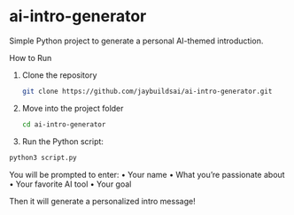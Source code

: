 # ai-intro-generator
Simple Python project to generate a personal AI-themed introduction.

How to Run
1. Clone the repository
   ```bash
   git clone https://github.com/jaybuildsai/ai-intro-generator.git
2. Move into the project folder
   ```bash
   cd ai-intro-generator
3. Run the Python script:
```bash
python3 script.py
```

You will be prompted to enter:
	•	Your name
	•	What you’re passionate about
	•	Your favorite AI tool
	•	Your goal

Then it will generate a personalized intro message!

